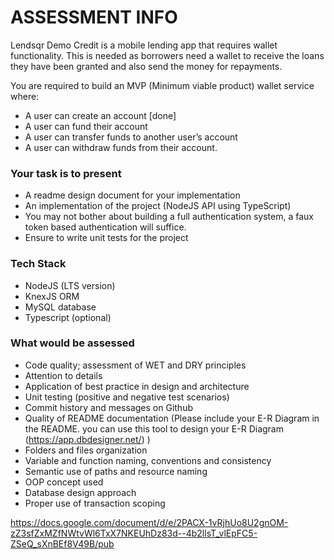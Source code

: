 # ASSESSMENT INFO
Lendsqr Demo Credit is a mobile lending app that requires wallet functionality. This is needed as borrowers need a wallet to receive the loans they have been granted and also send the money for repayments.

You are required to build an MVP (Minimum viable product)  wallet service where:
 - A user can create an account [done]
 - A user can fund their account
 - A user can transfer funds to another user’s account
 - A user can withdraw funds from their account.

### Your task is to present  
 - A readme design document for your implementation
 - An implementation of the project (NodeJS API using TypeScript)
 - You may not bother about building a full authentication system, a faux token based authentication will suffice.
 - Ensure to write unit tests for the project

### Tech Stack
 - NodeJS (LTS version)
 - KnexJS ORM
 - MySQL database
 - Typescript (optional)

### What would be assessed
 - Code quality; assessment of WET and DRY principles
 - Attention to details
 - Application of best practice in design and architecture
 - Unit testing (positive and negative test scenarios)
 - Commit history and messages on Github
 - Quality of README documentation (Please include your E-R Diagram in the README. you can use this tool to design your E-R Diagram (https://app.dbdesigner.net/) )
 - Folders and files organization
 - Variable and function naming, conventions and consistency
 - Semantic use of paths and resource naming
 - OOP concept used
 - Database design approach
 - Proper use of transaction scoping

https://docs.google.com/document/d/e/2PACX-1vRjhUo8U2gnOM-zZ3sfZxMZfNWtvWl6TxX7NKEUhDz83d--4b2llsT_vlEpFC5-ZSeQ_sXnBEf8V49B/pub